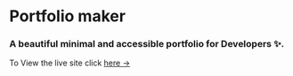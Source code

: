 # Portfolio maker

### A beautiful minimal and accessible portfolio for Developers ✨.
To View the live site click [here &rarr;](https://amardeepkumar.github.io/portfolio/)
